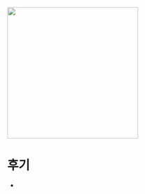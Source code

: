 <img src="https://user-images.githubusercontent.com/30401054/215334944-84973cb3-c69d-48ed-8966-8564f672362b.jpg" height="300px" width="300px">

# 후기

- 